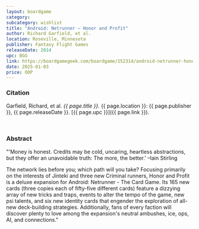 ```yaml
---
layout: boardgame
category:
subcategory: wishlist
title: "Android: Netrunner – Honor and Profit"
author: Richard Garfield, et al.
location: Roseville, Minnesota
publisher: Fantasy Flight Games
releaseDate: 2014
upc: BGG
link: https://boardgamegeek.com/boardgame/152314/android-netrunner-honor-and-profit
date: 2025-01-03
price: OOP
---
```


### Citation

Garfield, Richard, et al. *{{ page.title }}.* {{ page.location }}: {{ page.publisher }}, {{ page.releaseDate }}. [{{ page.upc }}]({{ page.link }}).

<br>


### Abstract

"'Money is honest. Credits may be cold, uncaring, heartless abstractions, but they offer an unavoidable truth: The more, the better.' –Iain Stirling

The network lies before you; which path will you take? Focusing primarily on the interests of Jinteki and three new Criminal runners, Honor and Profit is a deluxe expansion for Android: Netrunner - The Card Game. Its 165 new cards (three copies each of fifty-five different cards) feature a dizzying array of new tricks and traps, events to alter the tempo of the game, new psi talents, and six new identity cards that engender the exploration of all-new deck-building strategies. Additionally, fans of every faction will discover plenty to love among the expansion's neutral ambushes, ice, ops, AI, and connections."
